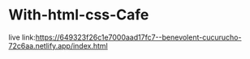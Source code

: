 # With-html-css-Cafe
live link:https://649323f26c1e7000aad17fc7--benevolent-cucurucho-72c6aa.netlify.app/index.html
